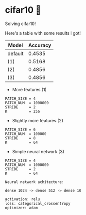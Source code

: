 # cifar10 🤪
Solving cifar10! 

Here's a table with some results I got!

| Model | Accuracy |
|------|----------|
| default | 0.4535 |
| (1) | 0.5168|
| (2) | 0.4856|
| (3) | 0.4856|




* More features (1)
```
PATCH_SIZE = 4
PATCH_NUM  = 1000000
STRIDE     = 2
K          = 256
```

* Slightly more features (2)
```
PATCH_SIZE = 6
PATCH_NUM  = 100000
STRIDE     = 8
K          = 64
```
* Simple neural network (3)
```
PATCH_SIZE = 4
PATCH_NUM  = 1000000
STRIDE     = 2
K          = 64

Neural network achitecture:

dense 1024 -> dense 512 -> dense 10

activation: relu
loss: categorical_crossentropy
optimizer: adam

```
